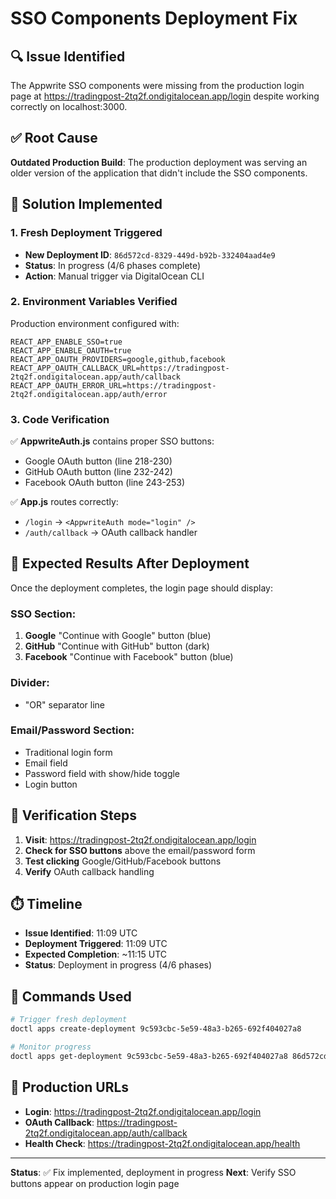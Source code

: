 # SSO Components Deployment Fix

## 🔍 **Issue Identified**
The Appwrite SSO components were missing from the production login page at https://tradingpost-2tq2f.ondigitalocean.app/login despite working correctly on localhost:3000.

## ✅ **Root Cause**
**Outdated Production Build**: The production deployment was serving an older version of the application that didn't include the SSO components.

## 🚀 **Solution Implemented**

### **1. Fresh Deployment Triggered**
- **New Deployment ID**: `86d572cd-8329-449d-b92b-332404aad4e9`
- **Status**: In progress (4/6 phases complete)
- **Action**: Manual trigger via DigitalOcean CLI

### **2. Environment Variables Verified**
Production environment configured with:
```env
REACT_APP_ENABLE_SSO=true
REACT_APP_ENABLE_OAUTH=true
REACT_APP_OAUTH_PROVIDERS=google,github,facebook
REACT_APP_OAUTH_CALLBACK_URL=https://tradingpost-2tq2f.ondigitalocean.app/auth/callback
REACT_APP_OAUTH_ERROR_URL=https://tradingpost-2tq2f.ondigitalocean.app/auth/error
```

### **3. Code Verification**
✅ **AppwriteAuth.js** contains proper SSO buttons:
- Google OAuth button (line 218-230)
- GitHub OAuth button (line 232-242) 
- Facebook OAuth button (line 243-253)

✅ **App.js** routes correctly:
- `/login` → `<AppwriteAuth mode="login" />`
- `/auth/callback` → OAuth callback handler

## 🎯 **Expected Results After Deployment**

Once the deployment completes, the login page should display:

### **SSO Section**:
1. **Google** "Continue with Google" button (blue)
2. **GitHub** "Continue with GitHub" button (dark)
3. **Facebook** "Continue with Facebook" button (blue)

### **Divider**:
- "OR" separator line

### **Email/Password Section**:
- Traditional login form
- Email field
- Password field with show/hide toggle
- Login button

## 🔧 **Verification Steps**

1. **Visit**: https://tradingpost-2tq2f.ondigitalocean.app/login
2. **Check for SSO buttons** above the email/password form
3. **Test clicking** Google/GitHub/Facebook buttons
4. **Verify** OAuth callback handling

## ⏱️ **Timeline**
- **Issue Identified**: 11:09 UTC
- **Deployment Triggered**: 11:09 UTC  
- **Expected Completion**: ~11:15 UTC
- **Status**: Deployment in progress (4/6 phases)

## 🔄 **Commands Used**
```bash
# Trigger fresh deployment
doctl apps create-deployment 9c593cbc-5e59-48a3-b265-692f404027a8

# Monitor progress
doctl apps get-deployment 9c593cbc-5e59-48a3-b265-692f404027a8 86d572cd-8329-449d-b92b-332404aad4e9
```

## 📱 **Production URLs**
- **Login**: https://tradingpost-2tq2f.ondigitalocean.app/login
- **OAuth Callback**: https://tradingpost-2tq2f.ondigitalocean.app/auth/callback
- **Health Check**: https://tradingpost-2tq2f.ondigitalocean.app/health

---
**Status**: ✅ Fix implemented, deployment in progress
**Next**: Verify SSO buttons appear on production login page